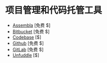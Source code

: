 # 项目管理和代码托管工具

* [Assembla](https://www.assembla.com) [免费 $]
* [Bitbucket](https://bitbucket.org) [免费 $]
* [Codebase](https://www.codebasehq.com/) [$]
* [Github](https://github.com/) [免费 $]
* [GitLab](https://about.gitlab.com/) [免费 $]
* [Unfuddle](https://unfuddle.com/) [$]












































 






